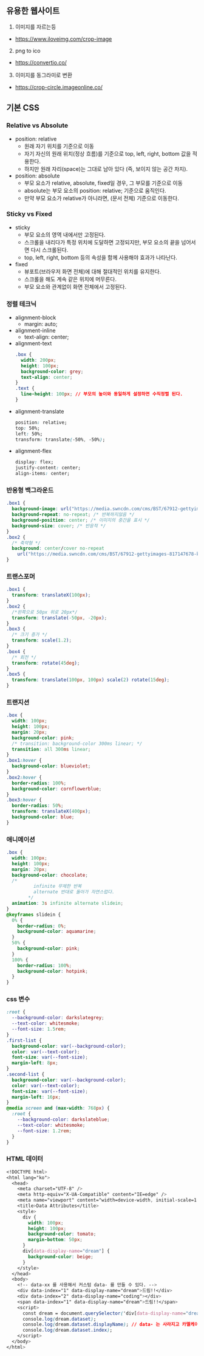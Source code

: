 ## 유용한 웹사이트

1. 이미지를 자르는등

- https://www.iloveimg.com/crop-image

2. png to ico

- https://convertio.co/

3. 이미지를 동그라미로 변환

- https://crop-circle.imageonline.co/

## 기본 CSS

### Relative vs Absolute

- position: relative
  - 원래 자기 위치를 기준으로 이동
  - 자기 자신의 원래 위치(정상 흐름)를 기준으로 top, left, right, bottom 값을 적용한다.
  - 하지만 원래 자리(space)는 그대로 남아 있다 (즉, 보이지 않는 공간 차지).
- position: absolute
  - 부모 요소가 relative, absolute, fixed일 경우, 그 부모를 기준으로 이동
  - absolute는 부모 요소의 position: relative; 기준으로 움직인다.
  - 만약 부모 요소가 relative가 아니라면, <html>(문서 전체) 기준으로 이동한다.

### Sticky vs Fixed

- sticky
  - 부모 요소의 영역 내에서만 고정된다.
  - 스크롤을 내리다가 특정 위치에 도달하면 고정되지만, 부모 요소의 끝을 넘어서면 다시 스크롤된다.
  - top, left, right, bottom 등의 속성을 함께 사용해야 효과가 나타난다.
- fixed
  - 뷰포트(브라우저 화면 전체)에 대해 절대적인 위치를 유지한다.
  - 스크롤을 해도 계속 같은 위치에 머무른다.
  - 부모 요소와 관계없이 화면 전체에서 고정된다.

### 정렬 테크닉

- alignment-block
  - margin: auto;
- alignment-inline
  - text-align: center;
- alignment-text
  ```css
  .box {
    width: 200px;
    height: 100px;
    background-color: grey;
    text-align: center;
  }
  .text {
    line-height: 100px; // 부모의 높이와 동일하게 설정하면 수직정렬 된다.
  }
  ```
- alignment-translate
  ```css
  position: relative;
  top: 50%;
  left: 50%;
  transform: translate(-50%, -50%);
  ```
- alignment-flex
  ```css
  display: flex;
  justify-content: center;
  align-items: center;
  ```

### 반응형 백그라운드

```css
.box1 {
  background-image: url("https://media.swncdn.com/cms/BST/67912-gettyimages-817147678-kieferpix.1200w.tn.webp");
  background-repeat: no-repeat; /* 반복하지않음 */
  background-position: center; /* 이미지의 중간을 표시 */
  background-size: cover; /* 반응적 */
}
.box2 {
  /* 축약형 */
  background: center/cover no-repeat
    url("https://media.swncdn.com/cms/BST/67912-gettyimages-817147678-kieferpix.1200w.tn.webp");
}
```

### 트랜스포머

```css
.box1 {
  transform: translateX(100px);
}
.box2 {
  /*왼쪽으로 50px 위로 20px*/
  transform: translate(-50px, -20px);
}
.box3 {
  /* 크기 증가 */
  transform: scale(1.2);
}
.box4 {
  /* 회전 */
  transform: rotate(45deg);
}
.box5 {
  transform: translate(100px, 100px) scale(2) rotate(15deg);
}
```

### 트랜지션

```css
.box {
  width: 100px;
  height: 100px;
  margin: 20px;
  background-color: pink;
  /* transition: background-color 300ms linear; */
  transition: all 300ms linear;
}
.box1:hover {
  background-color: blueviolet;
}
.box2:hover {
  border-radius: 100%;
  background-color: cornflowerblue;
}
.box3:hover {
  border-radius: 50%;
  transform: translateX(400px);
  background-color: blue;
}
```

### 애니메이션

```css
.box {
  width: 100px;
  height: 100px;
  margin: 20px;
  background-color: chocolate;
  /* 
          infinite 무제한 반복 
          alternate 반대로 돌아가 자연스럽다.
        */
  animation: 3s infinite alternate slidein;
}
@keyframes slidein {
  0% {
    border-radius: 0%;
    background-color: aquamarine;
  }
  50% {
    background-color: pink;
  }
  100% {
    border-radius: 100%;
    background-color: hotpink;
  }
}
```

### css 변수

```css
:root {
  --background-color: darkslategrey;
  --text-color: whitesmoke;
  --font-size: 1.5rem;
}
.first-list {
  background-color: var(--background-color);
  color: var(--text-color);
  font-size: var(--font-size);
  margin-left: 8px;
}
.second-list {
  background-color: var(--background-color);
  color: var(--text-color);
  font-size: var(--font-size);
  margin-left: 16px;
}
@media screen and (max-width: 768px) {
  :root {
    --background-color: darkslateblue;
    --text-color: whitesmoke;
    --font-size: 1.2rem;
  }
}
```

### HTML 데이터

```css
<!DOCTYPE html>
<html lang="ko">
  <head>
    <meta charset="UTF-8" />
    <meta http-equiv="X-UA-Compatible" content="IE=edge" />
    <meta name="viewport" content="width=device-width, initial-scale=1.0" />
    <title>Data Attributes</title>
    <style>
      div {
        width: 100px;
        height: 100px;
        background-color: tomato;
        margin-bottom: 50px;
      }
      div[data-display-name="dream"] {
        background-color: beige;
      }
    </style>
  </head>
  <body>
    <!-- data-xx 를 사용해서 커스텀 data- 를 만들 수 있다. -->
    <div data-index="1" data-display-name="dream">드림!!</div>
    <div data-index="2" data-display-name="coding"></div>
    <span data-index="1" data-display-name="dream">드림!!</span>
    <script>
      const dream = document.querySelector('div[data-display-name="dream"]');
      console.log(dream.dataset);
      console.log(dream.dataset.displayName); // data- 는 사라지고 카멜케이스 방식으로 변경된다.
      console.log(dream.dataset.index);
    </script>
  </body>
</html>
```
